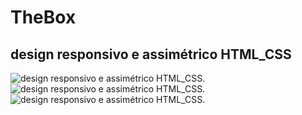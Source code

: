 # TheBox
## design responsivo e assimétrico HTML_CSS 

![design responsivo e assimétrico HTML_CSS]().
![design responsivo e assimétrico HTML_CSS]().
![design responsivo e assimétrico HTML_CSS]().

